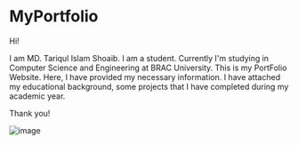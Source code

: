 # MyPortfolio
Hi!

I am MD. Tariqul Islam Shoaib. I am a student. Currently I'm studying in Computer Science and Engineering at BRAC University.
This is my PortFolio Website. Here, I have provided my necessary information. I have attached my educational background, some projects that I have completed during my academic year. 

Thank you!

![image](https://github.com/user-attachments/assets/8cb3155b-eef1-40d1-81f9-64f88f806a17)
